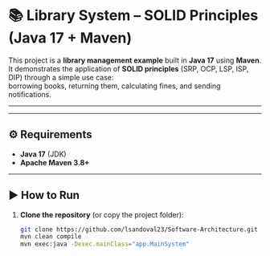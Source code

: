 # 📚 Library System – SOLID Principles (Java 17 + Maven)

This project is a **library management example** built in **Java 17** using **Maven**.  
It demonstrates the application of **SOLID principles** (SRP, OCP, LSP, ISP, DIP) through a simple use case:  
borrowing books, returning them, calculating fines, and sending notifications.

---


---

## ⚙️ Requirements

- **Java 17** (JDK)  
- **Apache Maven 3.8+**

---

## ▶️ How to Run

1. **Clone the repository** (or copy the project folder):  
   ```bash
   git clone https://github.com/lsandoval23/Software-Architecture.git
   mvn clean compile
   mvn exec:java -Dexec.mainClass="app.MainSystem"

